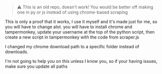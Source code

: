 > :warning: This is an old repo, doesn't work! You would be better off making one in py or js instead of using chrome-based scraping

This is only a proof that it works, I use it myself and it's made just for me, so you will have to change alot. you will have to install chrome and tampermonkey, update your username at the top of the python script, then create a new script in tampermonkey with the code from scraper.js

I changed my chrome download path to a specific folder instead of downloads.

I'm not going to help you on this unless I know you, so if your having issues, make sure you update all paths

